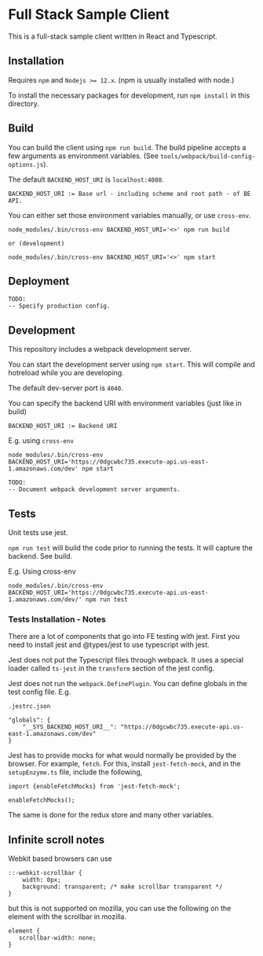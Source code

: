 # Full Stack Sample Client

This is a full-stack sample client written in React and Typescript.

## Installation

Requires `npm` and `Nodejs >= 12.x`. (npm is usually installed with node.)

To install the necessary packages for development, run `npm install` in this directory.

## Build

You can build the client using `npm run build`. The build pipeline accepts a few arguments as environment variables. (See `tools/webpack/build-config-options.js`).

The default `BACKEND_HOST_URI` is `localhost:4080`.

```
BACKEND_HOST_URI := Base url - including scheme and root path - of BE API.
```

You can either set those environment variables manually, or use `cross-env`.

```
node_modules/.bin/cross-env BACKEND_HOST_URI='<>' npm run build

or (development)

node_modules/.bin/cross-env BACKEND_HOST_URI='<>' npm start
```


## Deployment

```
TODO:
-- Specify production config.
```

## Development

This repository includes a webpack development server. 

You can start the development server using `npm start`. This will compile and hotreload while you are developing.

The default dev-server port is `4040`.

You can specify the backend URI with environment variables (just like in build)

```
BACKEND_HOST_URI := Backend URI
```

E.g. using `cross-env`

```
node_modules/.bin/cross-env BACKEND_HOST_URI='https://0dgcwbc735.execute-api.us-east-1.amazonaws.com/dev' npm start
```

```
TODO:
-- Document webpack development server arguments.
```

## Tests

Unit tests use jest.

`npm run test` will build the code prior to running the tests. It will capture the backend. See build.

E.g. Using cross-env

```
node_modules/.bin/cross-env BACKEND_HOST_URI='https://0dgcwbc735.execute-api.us-east-1.amazonaws.com/dev/' npm run test
```

### Tests Installation - Notes

There are a lot of components that go into FE testing with jest. First you need to install jest and @types/jest to use typescript with jest.

Jest does not put the Typescript files through webpack. It uses a special loader called `ts-jest` in the `transform` section of the jest config.

Jest does not run the `webpack.DefinePlugin`. You can define globals in the test config file. E.g.

```
.jestrc.json

"globals": {
    "__SYS_BACKEND_HOST_URI__": "https://0dgcwbc735.execute-api.us-east-1.amazonaws.com/dev"
}
```

Jest has to provide mocks for what would normally be provided by the browser. For example, `fetch`. For this, install `jest-fetch-mock`, and in the `setupEnzyme.ts` file, include the following,

```
import {enableFetchMocks} from 'jest-fetch-mock';

enableFetchMocks();
```

The same is done for the redux store and many other variables.

## Infinite scroll notes

Webkit based browsers can use 

```
::-webkit-scrollbar {
    width: 0px;
    background: transparent; /* make scrollbar transparent */
}
```

but this is not supported on mozilla, you can use the following on the element with the scrollbar in mozilla.

```
element {
   scrollbar-width: none;
}
```